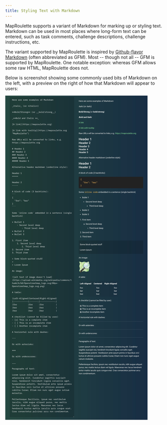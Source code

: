```yaml
---
title: Styling Text with Markdown
---
```


MapRoulette supports a variant of Markdown for marking up or styling text. Markdown can be used in most places where long-form text can be entered, such as task comments, challenge descriptions, challenge instructions, etc.

The variant supported by MapRoulette is inspired by [Github-flavor Markdown](https://help.github.com/en/github/writing-on-github/basic-writing-and-formatting-syntax) (often abbreviated as GFM). Most -- though not all -- GFM is supported by MapRoulette. One notable exception: whereas GFM allows some raw HTML, MapRoulette does not.

Below is screenshot showing some commonly used bits of Markdown on the left, with a preview on the right of how that Markdown will appear to users:

![](/media/markdown_preview.jpg)


